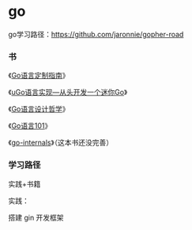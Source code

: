 # go

go学习路径：https://github.com/jaronnie/gopher-road

### 书

《[Go语言定制指南](https://chai2010.cn/go-ast-book/)》

《[uGo语言实现—从头开发一个迷你Go](https://github.com/wa-lang/ugo-compiler-book)》

《[Go语言设计哲学](https://golang3.eddycjy.com/)》

《[Go语言101](https://gfw.go101.org/article/101.html)》

《[go-internals](https://github.com/go-internals-cn/go-internals)》（这本书还没完善）

### 学习路径

实践+书籍

实践：

搭建 gin 开发框架